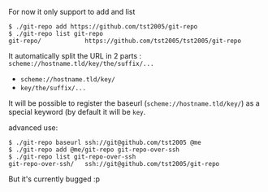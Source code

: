 
For now it only support to add and list

```
$ ./git-repo add https://github.com/tst2005/git-repo
$ ./git-repo list git-repo
git-repo/            https://github.com/tst2005/tst2005/git-repo
```

It automatically split the URL in 2 parts : `scheme://hostname.tld/key/the/suffix/...`
 * `scheme://hostname.tld/key/`
 * `key/the/suffix/...`


It will be possible to register the baseurl (`scheme://hostname.tld/key/`) as a special keyword (by default it will be `key`.

advanced use:
```
$ ./git-repo baseurl ssh://git@github.com/tst2005 @me
$ ./git-repo add @me/git-repo git-repo-over-ssh
$ ./git-repo list git-repo-over-ssh
git-repo-over-ssh/   ssh://git@github.com/tst2005/git-repo
```
But it's currently bugged :p
